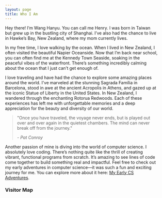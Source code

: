 ```yaml
---
layout: page
title: Who I Am
---
```


Hey there! I’m Wang Hanyu. You can call me Henry. I was born in Taiwan but grew up in the bustling city of Shanghai. I’ve also had the chance to live in Hawke’s Bay, New Zealand, where my mom currently lives.

In my free time, I love walking by the ocean. When I lived in New Zealand, I often visited the beautiful Napier Oceanside. Now that I’m back near school, you can often find me at the Kennedy Town Seaside, soaking in the peaceful vibes of the waterfront. There’s something incredibly calming about the ocean that I just can’t get enough of.

I love traveling and have had the chance to explore some amazing places around the world. I've marveled at the stunning Sagrada Família in Barcelona, stood in awe at the ancient Acropolis in Athens, and gazed up at the iconic Statue of Liberty in the United States. In New Zealand, I wandered through the enchanting Rotorua Redwoods. Each of these experiences has left me with unforgettable memories and a deep appreciation for the beauty and diversity of our world.

> "Once you have traveled, the voyage never ends, but is played out over and over again in the quietest chambers. The mind can never break off from the journey."
>
> *- Pat Conroy*

Another passion of mine is diving into the world of computer science. I absolutely love coding. There’s nothing quite like the thrill of creating vibrant, functional programs from scratch. It’s amazing to see lines of code come together to build something real and impactful. Feel free to check out my early adventures in computer science—it was such a fun and exciting journey for me. You can explore more about it here: [My Early CS Adventures](https://henryhyw.github.io/early.html).

### Visitor Map

<script type='text/javascript' id='mapmyvisitors' src='https://mapmyvisitors.com/map.js?cl=606060&w=a&t=n&d=NuzI5fMF9fqCHtkxcTx3LZO5mvAbEZrLLxG3ZW1E-KY&co=ffffff&ct=606060'></script>